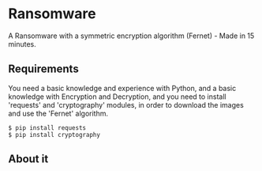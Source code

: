 # Ransomware
A Ransomware with a symmetric encryption algorithm (Fernet) - Made in 15 minutes.

## Requirements

You need a basic knowledge and experience with Python, and a basic knowledge with Encryption and Decryption, and you need to install 'requests' and 'cryptography' modules, in order to download the images and use the 'Fernet' algorithm.

```
$ pip install requests
$ pip install cryptography
```

## About it
